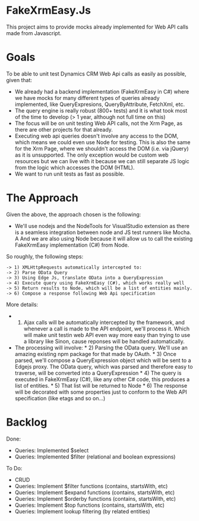 # FakeXrmEasy.Js

This project aims to provide mocks already implemented for Web API calls made from Javascript.

# Goals

To be able to unit test Dynamics CRM Web Api calls as easily as possible, given that:

- We already had a backend implementation (FakeXrmEasy in C#) where we have mocks for many different types of queries already implemented, like
  QueryExpresions, QueryByAttribute, FetchXml, etc. 
- The query engine is really robust (800+ tests) and it is what took most of the time to develop (> 1 year, although not full time on this)
- The focus will be on unit testing Web API calls, not the Xrm Page, as there are other projects for that already.
- Executing web api queries doesn't involve any access to the DOM, which means we could even use Node for testing. 
  This is also the same for the Xrm Page, where we shouldn't access the DOM (i.e. via jQuery) as it is unsupported.
  The only exception would be custom web resources but we can live with it because we can still separate JS logic
  from the logic which accesses the DOM (HTML). 
- We want to run unit tests as fast as possible.
 


# The Approach

Given the above, the approach chosen is the following:

- We'll use nodejs and the NodeTools for VisualStudio extension as there is a seamless integration between node and JS test runners like Mocha. A
  And we are also using Node because it will allow us to call the existing FakeXrmEasy implementation (C#) from Node.

So roughly, the following steps:

    -> 1) XMLHttpRequests automatically intercepted to:
    -> 2) Parse OData Query 
    -> 3) Using Edge Js, translate OData into a QueryExpression 
    -> 4) Execute query using FakeXrmEasy (C#), which works really well
    -> 5) Return results to Node, which will be a list of entities mainly.
    -> 6) Compose a response following Web Api specification

More details:

- 1) Ajax calls will be automatically intercepted by the framework, and whenever a call is made to the API endpoint, we'll process it. 
  Which will make unit testin web API even way more easy than trying to use a library like Sinon, cause reponses will be handled automatically.
- The processing will involve:
      * 2) Parsing the OData query. We'll use an amazing existing npm package for that made by OAuth.
      * 3) Once parsed, we'll compose a QueryExpression object which will be sent to a Edgejs proxy.
           The OData query, which was parsed and therefore easy to traverse, will be converted into a QueryExpression
      * 4) The query is executed in FakeXrmEasy (C#), like any other C# code, this produces a list of entities.
      * 5) That list will be returned to Node 
      * 6) The response will be decorated with some properties just to conform to the Web API specification (like etags and so on...)


# Backlog

Done:
- Queries: Implemented $select
- Queries: Implemented $filter (relational and boolean expressions)

To Do:
- CRUD
- Queries: Implement $filter functions (contains, startsWith, etc)
- Queries: Implement $expand functions (contains, startsWith, etc)
- Queries: Implement $orderby functions (contains, startsWith, etc)
- Queries: Implement $top functions (contains, startsWith, etc)
- Queries: Implement lookup filtering (by related entities)


    